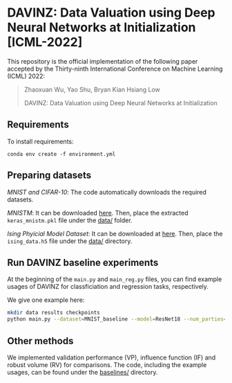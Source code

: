 # DAVINZ: Data Valuation using Deep Neural Networks at Initialization [ICML-2022]

This repository is the official implementation of the following paper accepted by the Thirty-ninth International Conference on Machine Learning (ICML) 2022:

> Zhaoxuan Wu, Yao Shu, Bryan Kian Hsiang Low
>
> DAVINZ: Data Valuation using Deep Neural Networks at Initialization

## Requirements

To install requirements:
```setup
conda env create -f environment.yml
```

## Preparing datasets

*MNIST and CIFAR-10*: The code automatically downloads the required datasets. 

*MNISTM*: It can be downloaded [here](https://github.com/VanushVaswani/keras_mnistm/releases/download/1.0/keras_mnistm.pkl.gz). Then, place the extracted `keras_mnistm.pkl` file under the [data/](data/) folder.

*Ising Phyicial Model Dataset*: It can be downloaded at [here](https://github.com/millskyle/extensive_deep_neural_networks/blob/master/data/ising_data.h5). Then, place the `ising_data.h5` file under the [data/](data/) directory.

## Run DAVINZ baseline experiments
At the beginning of the `main.py` and `main_reg.py` files, you can find example usages of DAVINZ for classficiation and regression tasks, respectively.

We give one example here:
```bash
mkdir data results checkpoints 
python main.py --dataset=MNIST_baseline --model=ResNet18 --num_parties=10 --split_method=by_class --seed=0 --gpu=0
```

## Other methods
We implemented validation performance (VP), influence function (IF) and robust volume (RV) for comparisons. The code, including the example usages, can be found under the [baselines/](baselines/) directory.